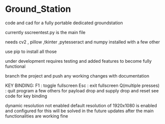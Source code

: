 # Ground_Station
code and cad for a fully portable dedicated groundstation

currently sscreentest.py is the main file

needs  cv2 , pillow ,tkinter ,pytesseract and numpy installed with a few other 

use pip to install all those

under development requires testing and added features to become fully functional

branch the project and push any working changes with documentation

KEY BINDING:
    F1  : toggle fullscreen
    Esc : exit fullscreen
    Q(multiple presses)   : quit program
    a few others for payload drop and supply drop and reset see code for key binding
  
    
dynamic resolution not enabled default resolution of 1920x1080 is enabled and configured for this will be solved in the future updates after the main functionalities are working fine
